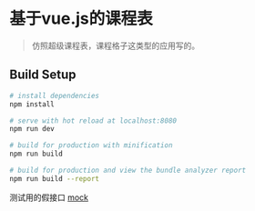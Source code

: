 # 基于vue.js的课程表

> 仿照超级课程表，课程格子这类型的应用写的。

## Build Setup

``` bash
# install dependencies
npm install

# serve with hot reload at localhost:8080
npm run dev

# build for production with minification
npm run build

# build for production and view the bundle analyzer report
npm run build --report
```

测试用的假接口 [mock](https://github.com/bggany/mock-for-schedule)
